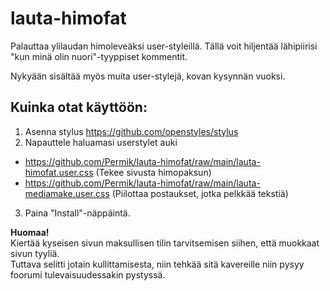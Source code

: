 # lauta-himofat
Palauttaa ylilaudan himoleveäksi user-styleillä. Tällä voit hiljentää lähipiirisi "kun minä olin nuori"-tyyppiset kommentit.

Nykyään sisältää myös muita user-stylejä, kovan kysynnän vuoksi.


## Kuinka otat käyttöön:

1. Asenna stylus https://github.com/openstyles/stylus
2. Napauttele haluamasi userstylet auki
 * https://github.com/Permik/lauta-himofat/raw/main/lauta-himofat.user.css (Tekee sivusta himopaksun)
 * https://github.com/Permik/lauta-himofat/raw/main/lauta-mediamake.user.css (Piilottaa postaukset, jotka pelkkää tekstiä)
3. Paina "Install"-näppäintä.

**Huomaa!**  
Kiertää kyseisen sivun maksullisen tilin tarvitsemisen siihen, että muokkaat sivun tyyliä.  
Tuttava selitti jotain kullittamisesta, niin tehkää sitä kavereille niin pysyy foorumi tulevaisuudessakin pystyssä.
